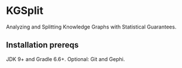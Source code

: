 # KGSplit
Analyzing and Splitting Knowledge Graphs with Statistical Guarantees.

## Installation prereqs
JDK 9+ and Gradle 6.6+. Optional: Git and Gephi.
